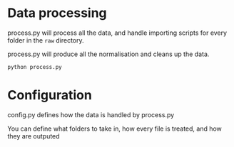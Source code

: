 # Data processing

process.py will process all the data, and handle importing scripts for every folder in the `raw` directory.

process.py will produce all the normalisation and cleans up the data.

```
python process.py
```

# Configuration

config.py defines how the data is handled by process.py

You can define what folders to take in, how every file is treated, and how they are outputed
